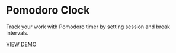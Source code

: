 # Pomodoro Clock

Track your work with Pomodoro timer by setting session and break intervals.

<a href="http://jobless-key.surge.sh/">VIEW DEMO</a>
